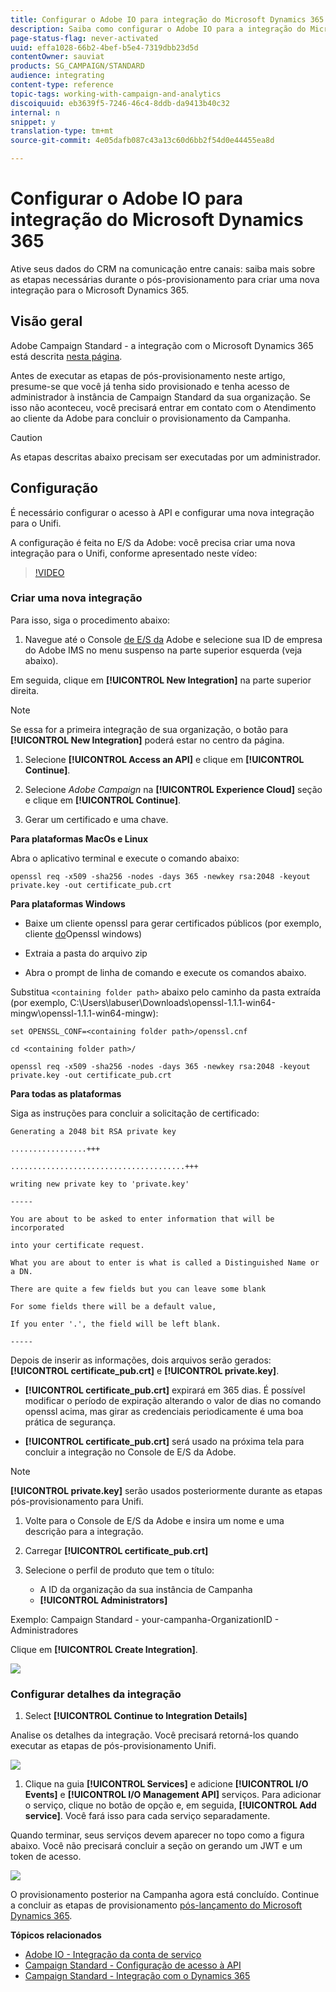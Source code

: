 ```yaml
---
title: Configurar o Adobe IO para integração do Microsoft Dynamics 365
description: Saiba como configurar o Adobe IO para a integração do Microsoft Dynamics 365.
page-status-flag: never-activated
uuid: effa1028-66b2-4bef-b5e4-7319dbb23d5d
contentOwner: sauviat
products: SG_CAMPAIGN/STANDARD
audience: integrating
content-type: reference
topic-tags: working-with-campaign-and-analytics
discoiquuid: eb3639f5-7246-46c4-8ddb-da9413b40c32
internal: n
snippet: y
translation-type: tm+mt
source-git-commit: 4e05dafb087c43a13c60d6bb2f54d0e44455ea8d

---
```



# Configurar o Adobe IO para integração do Microsoft Dynamics 365

Ative seus dados do CRM na comunicação entre canais: saiba mais sobre as etapas necessárias durante o pós-provisionamento para criar uma nova integração para o Microsoft Dynamics 365.

## Visão geral

Adobe Campaign Standard - a integração com o Microsoft Dynamics 365 está descrita [nesta página](../../integrating/using/working-with-campaign-standard-and-microsoft-dynamics-365.md).

Antes de executar as etapas de pós-provisionamento neste artigo, presume-se que você já tenha sido provisionado e tenha acesso de administrador à instância de Campaign Standard da sua organização.  Se isso não aconteceu, você precisará entrar em contato com o Atendimento ao cliente da Adobe para concluir o provisionamento da Campanha.

>[!CAUTION]
>
>As etapas descritas abaixo precisam ser executadas por um administrador.

## Configuração

É necessário configurar o acesso à API e configurar uma nova integração para o Unifi.

A configuração é feita no E/S da Adobe: você precisa criar uma nova integração para o Unifi, conforme apresentado neste vídeo:

>[!VIDEO](https://video.tv.adobe.com/v/27308)

### Criar uma nova integração

Para isso, siga o procedimento abaixo:

1. Navegue até o Console [de E/S da](https://console.adobe.io/home#) Adobe e selecione sua ID de empresa do Adobe IMS no menu suspenso na parte superior esquerda (veja abaixo).

Em seguida, clique em **[!UICONTROL New Integration]** na parte superior direita.

>[!NOTE]
>
>Se essa for a primeira integração de sua organização, o botão para **[!UICONTROL New Integration]** poderá estar no centro da página.

1. Selecione **[!UICONTROL Access an API]** e clique em **[!UICONTROL Continue]**.

1. Selecione _Adobe Campaign_ na **[!UICONTROL Experience Cloud]** seção e clique em **[!UICONTROL Continue]**.

1. Gerar um certificado e uma chave.

**Para plataformas MacOs e Linux**

Abra o aplicativo terminal e execute o comando abaixo:

```
openssl req -x509 -sha256 -nodes -days 365 -newkey rsa:2048 -keyout private.key -out certificate_pub.crt
```

**Para plataformas Windows**

* Baixe um cliente openssl para gerar certificados públicos (por exemplo, cliente [do](https://bintray.com/vszakats/generic/download_file?file_path=openssl-1.1.1-win64-mingw.zip)Openssl windows)

* Extraia a pasta do arquivo zip

* Abra o prompt de linha de comando e execute os comandos abaixo.

Substitua `<containing folder path>` abaixo pelo caminho da pasta extraída (por exemplo, C:\Users\labuser\Downloads\openssl-1.1.1-win64-mingw\openssl-1.1.1-win64-mingw):

```
set OPENSSL_CONF=<containing folder path>/openssl.cnf
 
cd <containing folder path>/
 
openssl req -x509 -sha256 -nodes -days 365 -newkey rsa:2048 -keyout private.key -out certificate_pub.crt
```

**Para todas as plataformas**

Siga as instruções para concluir a solicitação de certificado:

```
Generating a 2048 bit RSA private key
 
.................+++
 
.......................................+++
 
writing new private key to 'private.key'
 
-----
 
You are about to be asked to enter information that will be incorporated
 
into your certificate request.
 
What you are about to enter is what is called a Distinguished Name or a DN.
 
There are quite a few fields but you can leave some blank
 
For some fields there will be a default value,
 
If you enter '.', the field will be left blank.
 
-----
```

Depois de inserir as informações, dois arquivos serão gerados: **[!UICONTROL certificate_pub.crt]** e **[!UICONTROL private.key]**.

* **[!UICONTROL certificate_pub.crt]** expirará em 365 dias. É possível modificar o período de expiração alterando o valor de dias no comando openssl acima, mas girar as credenciais periodicamente é uma boa prática de segurança.

* **[!UICONTROL certificate_pub.crt]** será usado na próxima tela para concluir a integração no Console de E/S da Adobe.

>[!NOTE]
>
> **[!UICONTROL private.key]** serão usados posteriormente durante as etapas pós-provisionamento para Unifi.

1. Volte para o Console de E/S da Adobe e insira um nome e uma descrição para a integração.

1. Carregar **[!UICONTROL certificate_pub.crt]**

1. Selecione o perfil de produto que tem o título:

   * A ID da organização da sua instância de Campanha
   * **[!UICONTROL Administrators]**

Exemplo:  Campaign Standard - your-campanha-OrganizationID - Administradores

Clique em **[!UICONTROL Create Integration]**.

![](assets/do-not-localize/MSdynACSIntegration-4B.png)

### Configurar detalhes da integração

1. Select **[!UICONTROL Continue to Integration Details]**

Analise os detalhes da integração.  Você precisará retorná-los quando executar as etapas de pós-provisionamento Unifi.

![](assets/do-not-localize/MSdynACSIntegration-5.png)

1. Clique na guia **[!UICONTROL Services]** e adicione **[!UICONTROL I/O Events]** e **[!UICONTROL I/O Management API]** serviços.  Para adicionar o serviço, clique no botão de opção e, em seguida, **[!UICONTROL Add service]**.  Você fará isso para cada serviço separadamente.

Quando terminar, seus serviços devem aparecer no topo como a figura abaixo. Você não precisará concluir a seção on gerando um JWT e um token de acesso.

![](assets/do-not-localize/MSdynACSIntegration-6.png)

O provisionamento posterior na Campanha agora está concluído.  Continue a concluir as etapas de provisionamento [pós-lançamento do Microsoft Dynamics 365](../../integrating/using/configure-microsoft-dynamics-365-for-campaign-integration.md).

**Tópicos relacionados**

* [Adobe IO - Integração da conta de serviço](https://www.adobe.io/authentication/auth-methods.html#!AdobeDocs/adobeio-auth/master/AuthenticationOverview/ServiceAccountIntegration.md)
* [Campaign Standard - Configuração de acesso à API](https://docs.campaign.adobe.com/doc/standard/en/api/ACS_API.html#setting-up-api-access)
* [Campaign Standard - Integração com o Dynamics 365](../../integrating/using/configure-microsoft-dynamics-365-for-campaign-integration.md)
